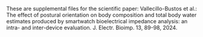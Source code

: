 These are supplemental files for the scientific paper: Vallecillo-Bustos et al.: The effect of postural orientation on body composition and total body water estimates produced by smartwatch bioelectrical impedance analysis: an intra- and inter-device evaluation. J. Electr. Bioimp. 13, 89-98, 2024.  
